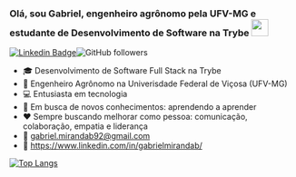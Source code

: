 ### Olá, sou Gabriel, engenheiro agrônomo pela UFV-MG e estudante de Desenvolvimento de Software na Trybe <img src="https://raw.githubusercontent.com/gabrielmirandaBR/gabrielmirandaBR/master/wave.gif" width="30px">

[![Linkedin Badge](https://img.shields.io/badge/-LinkedIn-blue?style=flat-square&logo=Linkedin&logoColor=white&link=https://www.linkedin.com/in/gabrielmirandab/)](https://www.linkedin.com/in/gabrielmirandab/)![GitHub followers](https://img.shields.io/github/followers/gabrielmirandaBR?style=social)



- :mortar_board: Desenvolvimento de Software Full Stack na Trybe
- :corn: Engenheiro Agrônomo na Univerisdade Federal de Viçosa (UFV-MG)
- :computer: Entusiasta em tecnologia
- :telescope: Em busca de novos conhecimentos: aprendendo a aprender
- :hearts: Sempre buscando melhorar como pessoa: comunicação, colaboração, empatia e liderança 
- :e-mail: gabriel.mirandab92@gmail.com
- :briefcase: https://www.linkedin.com/in/gabrielmirandab/

[![Top Langs](https://github-readme-stats.vercel.app/api/top-langs/?username=gabrielmirandaBR&layout=compact)](https://github.com/gabrielmirandaBR/github-readme-stats)
